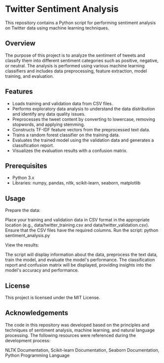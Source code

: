 # Twitter Sentiment Analysis

This repository contains a Python script for performing sentiment analysis on Twitter data using machine learning techniques.

## Overview

The purpose of this project is to analyze the sentiment of tweets and classify them into different sentiment categories such as positive, negative, or neutral. The analysis is performed using various machine learning classifiers and includes data preprocessing, feature extraction, model training, and evaluation.

## Features

- Loads training and validation data from CSV files.
- Performs exploratory data analysis to understand the data distribution and identify any data quality issues.
- Preprocesses the tweet content by converting to lowercase, removing stopwords, and applying stemming.
- Constructs TF-IDF feature vectors from the preprocessed text data.
- Trains a random forest classifier on the training data.
- Evaluates the trained model using the validation data and generates a classification report.
- Visualizes the evaluation results with a confusion matrix.

## Prerequisites

- Python 3.x
- Libraries: numpy, pandas, nltk, scikit-learn, seaborn, matplotlib

## Usage

Prepare the data:

Place your training and validation data in CSV format in the appropriate location (e.g., data/twitter_training.csv and data/twitter_validation.csv).
Ensure that the CSV files have the required columns.
Run the script: python sentiment_analysis.py

View the results:

The script will display information about the data, preprocess the text data, train the model, and evaluate the model's performance.
The classification report and confusion matrix will be displayed, providing insights into the model's accuracy and performance.


## License
This project is licensed under the MIT License.

## Acknowledgements
The code in this repository was developed based on the principles and techniques of sentiment analysis, machine learning, and natural language processing. The following resources were referenced during the development process:

NLTK Documentation,
Scikit-learn Documentation,
Seaborn Documentation,
Python Programming Language






